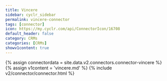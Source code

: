 ```yaml
---
title: Vincere
sidebar: cyclr_sidebar
permalink: vincere-connector
tags: [connector]
icon: https://my.cyclr.com/api/ConnectorIcon/16708
default_header: false
category: CRMs
categories: [CRMs]
showv1content: true
---
```

{% assign connectordata = site.data.v2.connectors.connector-vincere %}
{% assign v1content = 'vincere.md' %}
{% include v2/connector/connector.html %}	